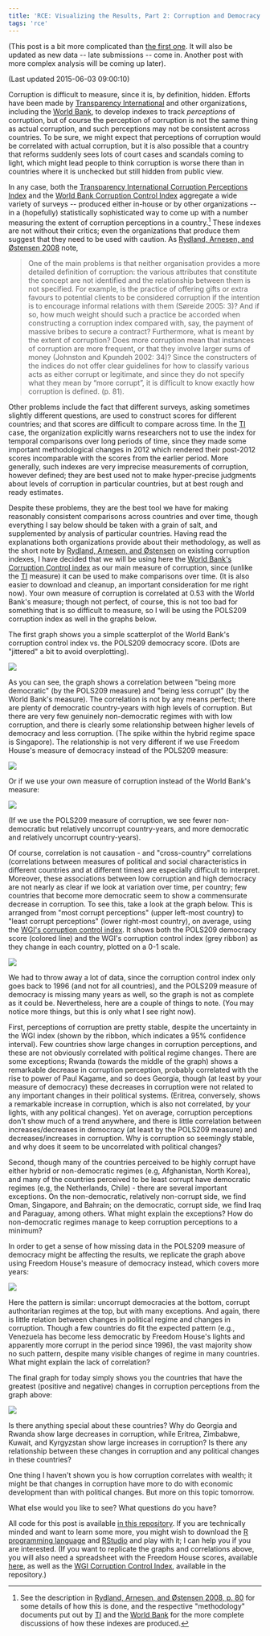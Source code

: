 ```yaml
---
title: 'RCE: Visualizing the Results, Part 2: Corruption and Democracy'
tags: 'rce'
---
```



(This post is a bit more complicated than [the first one](http://politicalpathologies.blogspot.com/2015/05/rce-visualizing-results-part-i.html). It will also be updated as new data -- late submissions -- come in. Another post with more complex analysis will be coming up later).

(Last updated 2015-06-03 09:00:10)



Corruption is difficult to measure, since it is, by definition, hidden. Efforts have been made by [Transparency International][TI] and other organizations, including the [World Bank][WGI], to develop indexes to track *perceptions* of corruption, but of course the perception of corruption is not the same thing as actual corruption, and such perceptions may not be consistent across countries. To be sure, we might expect that perceptions of corruption would be correlated with actual corruption, but it is also possible that a country that reforms suddenly sees lots of court cases and scandals coming to light, which might lead people to think corruption is worse there than in countries where it is unchecked but still hidden from public view.

In any case, both the [Transparency International Corruption Perceptions Index][TI] and the [World Bank Corruption Control Index][WGI] aggregate a wide variety of surveys -- produced either in-house or by other organizations -- in a (hopefully) statistically sophisticated way to come up with a number measuring the extent of corruption perceptions in a country.[^Methods] These indexes are not without their critics; even the organizations that produce them suggest that they need to be used with caution. As [Rydland, Arnesen, and Østensen 2008][Rydland] note,

> One of the main problems is that neither organisation provides a more detailed definition of corruption: the various attributes that constitute the concept are not identified and the relationship between them is not specified. For example, is the practice of offering gifts or extra favours to potential clients to be considered corruption if the intention is to encourage informal relations with them (Søreide 2005: 3)? And if so, how much weight should such a practice be accorded when constructing a corruption index compared with, say, the payment of massive bribes to secure a contract? Furthermore, what is meant by the extent of corruption? Does more corruption mean that instances of corruption are more frequent, or that they involve larger sums of money (Johnston and Kpundeh 2002: 34)? Since the constructers of the indices do not offer clear guidelines for how to classify various acts as either corrupt or legitimate, and since they do not specify what they mean by “more corrupt”, it is difficult to know exactly how corruption is defined. (p. 81).

Other problems include the fact that different surveys, asking sometimes slightly different questions, are used to construct scores for different countries; and that scores are difficult to compare across time. In the [TI][TI] case, the organization explicitly warns researchers not to use the index for temporal comparisons over long periods of time, since they made some important methodological changes in 2012 which rendered their post-2012 scores incomparable with the scores from the earlier period. More generally, such indexes are very imprecise measurements of corruption, however defined; they are best used not to make hyper-precise judgments about levels of corruption in particular countries, but at best rough and ready estimates.

Despite these problems, they are the best tool we have for making reasonably consistent comparisons across countries and over time, though everything I say below should be taken with a grain of salt, and supplemented by analysis of particular countries. Having read the explanations both organizations provide about their methodology, as well as the short note by [Rydland, Arnesen, and Østensen][Rydland] on existing corruption indexes, I have decided that we will be using here the [World Bank's Corruption Control index][WGI] as our main measure of corruption, since (unlike the [TI][TI] measure) it can be used to make comparisons over time. (It is also easier to download and cleanup, an important consideration for me right now). Your own measure of corruption is correlated at 0.53 with the World Bank's measure; though not perfect, of course, this is not too bad for something that is so difficult to measure, so I will be using the POLS209 corruption index as well in the graphs below.

The first graph shows you a simple scatterplot of the World Bank's corruption control index vs. the POLS209 democracy score. (Dots are "jittered" a bit to avoid overplotting).

![](https://github.com/xmarquez/RCE-2015/raw/master/Corruption_Correlations_files/figure-html/unnamed-chunk-1-1.png?raw=TRUE)

As you can see, the graph shows a correlation between "being more democratic" (by the POLS209 measure) and "being less corrupt" (by the World Bank's measure). The correlation is not by any means perfect; there are plenty of democratic country-years with high levels of corruption. But there are very few genuinely non-democratic regimes with with low corruption, and there is clearly some relationship between higher levels of democracy and less corruption. (The spike within the hybrid regime space is Singapore). The relationship is not very different if we use Freedom House's measure of democracy instead of the POLS209 measure:

![](https://github.com/xmarquez/RCE-2015/raw/master/Corruption_Correlations_files/figure-html/unnamed-chunk-2-1.png?raw=TRUE)

Or if we use your own measure of corruption instead of the World Bank's measure:

![](https://github.com/xmarquez/RCE-2015/raw/master/Corruption_Correlations_files/figure-html/unnamed-chunk-3-1.png?raw=TRUE)

(If we use the POLS209 measure of corruption, we see fewer non-democratic but relatively uncorrupt country-years, and more democratic and relatively uncorrupt country-years).

Of course, correlation is not causation - and "cross-country" correlations (correlations between measures of political and social characteristics in different countries and at different times) are especially difficult to interpret. Moreover, these associations between low corruption and high democracy are not nearly as clear if we look at variation over time, per country; few countries that become more democratic seem to show a commensurate decrease in corruption. To see this, take a look at the graph below. This is arranged from "most corrupt perceptions" (upper left-most country) to "least corrupt perceptions" (lower right-most country), on average, using the [WGI's corruption control index][WGI]. It shows both the POLS209 democracy score (colored line) and the WGI's corruption control index (grey ribbon) as they change in each country, plotted on a 0-1 scale.

![](https://github.com/xmarquez/RCE-2015/raw/master/Corruption_Correlations_files/figure-html/unnamed-chunk-4-1.png?raw=TRUE)

We had to throw away a lot of data, since the corruption control index only goes back to 1996 (and not for all countries), and the POLS209 measure of democracy is missing many years as well, so the graph is not as complete as it could be. Nevertheless, here are a couple of things to note. (You may notice more things, but this is only what I see right now).

First, perceptions of corruption are pretty stable, despite the uncertainty in the WGI index (shown by the ribbon, which indicates a 95% confidence interval). Few countries show large changes in corruption perceptions, and these are not obviously correlated with political regime changes. There are some exceptions; Rwanda (towards the middle of the graph) shows a remarkable decrease in corruption perception, probably correlated with the rise to power of Paul Kagame, and so does Georgia, though (at least by your measure of democracy) these decreases in corruption were not related to any important changes in their political systems. (Eritrea, conversely, shows a remarkable increase in corruption, which is also not correlated, by your lights, with any political changes). Yet on average, corruption perceptions don't show much of a trend anywhere, and there is little correlation between increases/decreases in democracy (at least by the POLS209 measure) and decreases/increases in corruption. Why is corruption so seemingly stable, and why does it seem to be uncorrelated with political changes?

Second, though many of the countries perceived to be highly corrupt have either hybrid or non-democratic regimes (e.g, Afghanistan, North Korea), and many of the countries perceived to be least corrupt have democratic regimes (e.g, the Netherlands, Chile) - there are several important exceptions. On the non-democratic, relatively non-corrupt side, we find Oman, Singapore, and Bahrain; on the democratic, corrupt side, we find Iraq and Paraguay, among others. What might explain the exceptions? How do non-democratic regimes manage to keep corruption perceptions to a minimum?

In order to get a sense of how missing data in the POLS209 measure of democracy might be affecting the results, we replicate the graph above using Freedom House's measure of democracy instead, which covers more years:

![](https://github.com/xmarquez/RCE-2015/raw/master/Corruption_Correlations_files/figure-html/unnamed-chunk-5-1.png?raw=TRUE)

Here the pattern is similar: uncorrupt democracies at the bottom, corrupt authoritarian regimes at the top, but with many exceptions. And again, there is little relation between changes in political regime and changes in corruption. Though a few countries do fit the expected pattern (e.g., Venezuela has become less democratic by Freedom House's lights and apparently more corrupt in the period since 1996), the vast majority show no such pattern, despite many visible changes of regime in many countries. What might explain the lack of correlation?

The final graph for today simply shows you the countries that have the greatest (positive and negative) changes in corruption perceptions from the graph above:

![](https://github.com/xmarquez/RCE-2015/raw/master/Corruption_Correlations_files/figure-html/unnamed-chunk-6-1.png?raw=TRUE)

Is there anything special about these countries? Why do Georgia and Rwanda show large decreases in corruption, while Eritrea, Zimbabwe, Kuwait, and Kyrgyzstan show large increases in corruption? Is there any relationship between these changes in corruption and any political changes in these countries?

One thing I haven't shown you is how corruption correlates with wealth; it might be that changes in corruption have more to do with economic development than with political changes. But more on this topic tomorrow.

What else would you like to see? What questions do you have?

All code for this post is available [in this repository][Code]. If you are technically minded and want to learn some more, you might wish to download the [R programming language](http://www.r-project.org/) and [RStudio](http://www.rstudio.com/) and play with it; I can help you if you are interested. (If you want to replicate the graphs and correlations above, you will also need a spreadsheet with the Freedom House scores, available [here](https://drive.google.com/file/d/0B5wyt4eDq98GZVhUamRKVXJpLVU/view?usp=sharing), as well as the [WGI Corruption Control Index][WGI], available in the repository.)

[^Methods]: See the description in [Rydland, Arnesen, and Østensen 2008, p. 80][Rydland] for some details of how this is done, and the respective "methodology" documents put out by [TI][TI] and the [World Bank][WGI] for the more complete discussions of how these indexes are produced.

[Rydland]: http://www.nsd.uib.no/rapport/nsd_rapport124.pdf
[WGI]: http://info.worldbank.org/governance/wgi/index.aspx#doc-methodology
[TI]: http://www.transparency.org/
[Code]: https://github.com/xmarquez/RCE-2015
[Polity]: http://www.systemicpeace.org/inscr/
[FH]: http://freedomhouse.org
